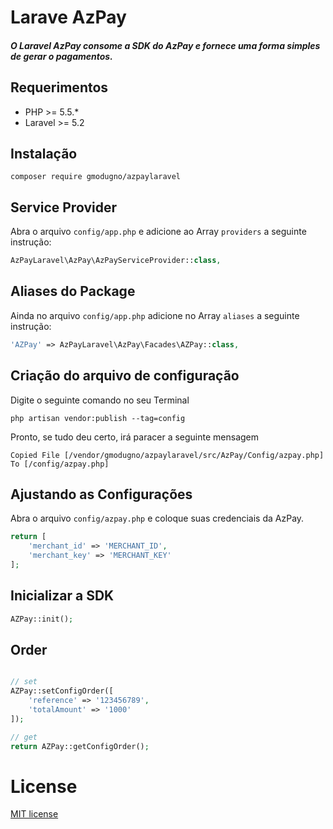 # Larave AzPay
##### O Laravel AzPay consome a SDK do AzPay e fornece uma forma simples de gerar o pagamentos.

## Requerimentos
* PHP >= 5.5.*
* Laravel >= 5.2

## Instalação 
``` composer require gmodugno/azpaylaravel ```

## Service Provider
Abra o arquivo `config/app.php` e adicione ao Array `providers` a seguinte instrução:
```php
AzPayLaravel\AzPay\AzPayServiceProvider::class, 
```

## Aliases do Package
Ainda no arquivo `config/app.php` adicione no Array `aliases` a seguinte instrução:

```php 
'AZPay' => AzPayLaravel\AzPay\Facades\AZPay::class, 
```

## Criação do arquivo de configuração
Digite o seguinte comando no seu Terminal

``` php artisan vendor:publish --tag=config ```

Pronto, se tudo deu certo, irá paracer a seguinte mensagem

``` Copied File [/vendor/gmodugno/azpaylaravel/src/AzPay/Config/azpay.php] To [/config/azpay.php] ```

## Ajustando as Configurações
Abra o arquivo `config/azpay.php` e coloque suas credenciais da AzPay.
``` php
return [
	'merchant_id' => 'MERCHANT_ID',
	'merchant_key' => 'MERCHANT_KEY'
];
```

## Inicializar a SDK
``` php 
AZPay::init();
```

## Order
``` php

// set
AZPay::setConfigOrder([
    'reference' => '123456789',
    'totalAmount' => '1000'
]);

// get
return AZPay::getConfigOrder();
```

# License
[MIT license](https://opensource.org/licenses/MIT)